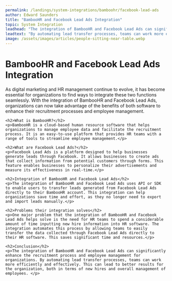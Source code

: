 ```yaml
---
permalink: /landings/system-integrations/bamboohr/facebook-lead-ads
author: Edward Saunders
title: "BambooHR and Facebook Lead Ads Integration"
topic: System Integration
leadhead: "The integration of BambooHR and Facebook Lead Ads can significantly enhance the recruitment process and employee management for organizations"
leadtext: "By automating lead transfer processes, teams can work more efficiently and effectively. This can lead to better results for the organization, both in terms of new hires and overall management of employees."
image: /assets/images/articles/people-sitting-near-table.webp
---
```

<div class="arttext">	<h1>BambooHR and Facebook Lead Ads Integration</h1>
	<p>As digital marketing and HR management continue to evolve, it has become essential for organizations to find ways to integrate these two functions seamlessly. With the integration of BambooHR and Facebook Lead Ads, organizations can now take advantage of the benefits of both software to enhance their recruitment processes and employee management.</p>

	<h2>What is BambooHR?</h2>
	<p>BambooHR is a cloud-based human resource software that helps organizations to manage employee data and facilitate the recruitment process. It is an easy-to-use platform that provides HR teams with a range of tools to streamline employee management.</p>

	<h2>What are Facebook Lead Ads?</h2>
	<p>Facebook Lead Ads is a platform designed to help businesses generate leads through Facebook. It allows businesses to create ads that collect information from potential customers through forms. This feature enables businesses to personalize their advertisements and measure its effectiveness in real-time.</p>

	<h2>Integration of BambooHR and Facebook Lead Ads</h2>
	<p>The integration of BambooHR and Facebook Lead Ads uses API or SDK to enable users to transfer leads generated from Facebook Lead Ads directly to their BambooHR account. This integration can help organizations save time and effort, as they no longer need to export and import leads manually.</p>

	<h2>Problems their integration solves</h2>
	<p>One major problem that the integration of BambooHR and Facebook Lead Ads helps solve is the need for HR teams to spend a considerable amount of time inputting new hire information into HR software. The integration automates this process by allowing teams to easily transfer the data collected through Facebook Lead Ads directly to their HR software. This saves significant time and resources.</p>

	<h2>Conclusion</h2>
	<p>The integration of BambooHR and Facebook Lead Ads can significantly enhance the recruitment process and employee management for organizations. By automating lead transfer processes, teams can work more efficiently and effectively. This can lead to better results for the organization, both in terms of new hires and overall management of employees. </p>
</div>